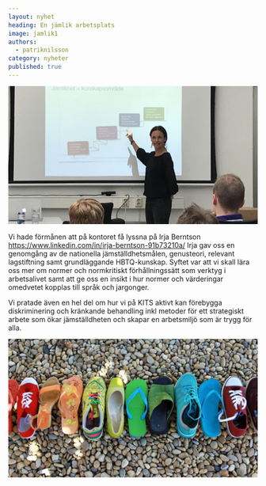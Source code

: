 ```yaml
---
layout: nyhet
heading: En jämlik arbetsplats
image: jamlik1
authors:
  - patriknilsson
category: nyheter
published: true
---
```


![](/images/nyheter/jamlik.jpg "float-left")

Vi hade förmånen att på kontoret få lyssna på Irja Berntson https://www.linkedin.com/in/irja-berntson-91b73210a/ 
Irja gav oss en genomgång av de nationella jämställdhetsmålen, genusteori, relevant lagstiftning samt grundläggande HBTQ-kunskap. Syftet var att vi skall lära oss mer om normer och normkritiskt förhållningssätt som verktyg i arbetsalivet samt att ge oss en insikt i hur normer och värderingar omedvetet kopplas till språk och jargonger.

Vi pratade även en hel del om hur vi på KITS aktivt kan förebygga diskriminering och kränkande behandling inkl metoder för ett strategiskt arbete som ökar jämställdheten och skapar en arbetsmiljö som är trygg för alla.


![](/images/nyheter/jamlik1.jpg "float-left")